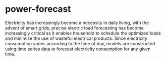# power-forecast
Electricity has increasingly become a necessity in daily living, with the advent of smart grids, precise electric load forecasting has become increasingly critical as it enables household to schedule the optimized loads and minimize the use of wasteful electrical products. Since electricity consumption varies according to the time of day, models are constructed using time series data to forecast electricity consumption for any given time.
